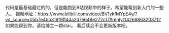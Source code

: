 代码是最基础最烂的的，但是能跑到B站视频中的样子。希望能帮到新入门的一些人。
视频地址：https://www.bilibili.com/video/BV1ykfMYpE4y/?vd_source=05b7e4bb319f9ff4da2d7e648e272c17#reply114268863203712
如果能帮到你，请给博主一颗star。
看后续会不会更新版本吧。
